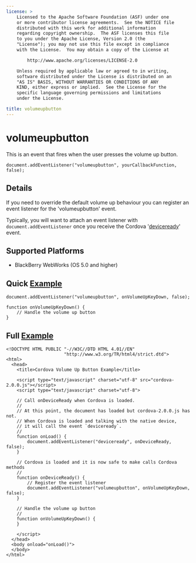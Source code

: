 ```yaml
---
license: >
    Licensed to the Apache Software Foundation (ASF) under one
    or more contributor license agreements.  See the NOTICE file
    distributed with this work for additional information
    regarding copyright ownership.  The ASF licenses this file
    to you under the Apache License, Version 2.0 (the
    "License"); you may not use this file except in compliance
    with the License.  You may obtain a copy of the License at

        http://www.apache.org/licenses/LICENSE-2.0

    Unless required by applicable law or agreed to in writing,
    software distributed under the License is distributed on an
    "AS IS" BASIS, WITHOUT WARRANTIES OR CONDITIONS OF ANY
    KIND, either express or implied.  See the License for the
    specific language governing permissions and limitations
    under the License.

title: volumeupbutton
---
```


volumeupbutton
===========

This is an event that fires when the user presses the volume up button.

    document.addEventListener("volumeupbutton", yourCallbackFunction, false);

Details
-------

If you need to override the default volume up behaviour you can register an event listener for the 'volumeupbutton' event.

Typically, you will want to attach an event listener with `document.addEventListener` once you receive the Cordova '[deviceready](events.deviceready.html)' event.

Supported Platforms
-------------------

- BlackBerry WebWorks (OS 5.0 and higher)

Quick [Example](../storage/storage.opendatabase.html)
-------------

    document.addEventListener("volumeupbutton", onVolumeUpKeyDown, false);

    function onVolumeUpKeyDown() {
        // Handle the volume up button
    }

Full [Example](../storage/storage.opendatabase.html)
------------

    <!DOCTYPE HTML PUBLIC "-//W3C//DTD HTML 4.01//EN"
                          "http://www.w3.org/TR/html4/strict.dtd">
    <html>
      <head>
        <title>Cordova Volume Up Button Example</title>

        <script type="text/javascript" charset="utf-8" src="cordova-2.0.0.js"></script>
        <script type="text/javascript" charset="utf-8">

        // Call onDeviceReady when Cordova is loaded.
        //
        // At this point, the document has loaded but cordova-2.0.0.js has not.
        // When Cordova is loaded and talking with the native device,
        // it will call the event `deviceready`.
        //
        function onLoad() {
            document.addEventListener("deviceready", onDeviceReady, false);
        }

        // Cordova is loaded and it is now safe to make calls Cordova methods
        //
        function onDeviceReady() {
            // Register the event listener
            document.addEventListener("volumeupbutton", onVolumeUpKeyDown, false);
        }

        // Handle the volume up button
        //
        function onVolumeUpKeyDown() {
        }

        </script>
      </head>
      <body onload="onLoad()">
      </body>
    </html>
